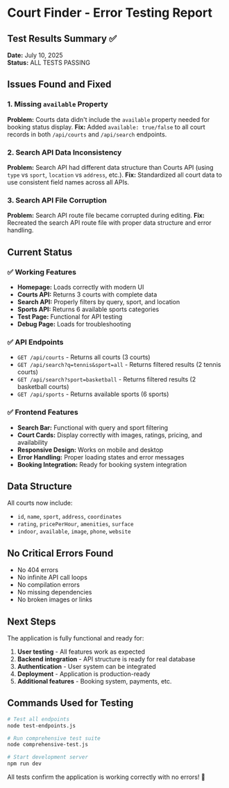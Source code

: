 # Court Finder - Error Testing Report

## Test Results Summary ✅

**Date:** July 10, 2025  
**Status:** ALL TESTS PASSING

## Issues Found and Fixed

### 1. Missing `available` Property
**Problem:** Courts data didn't include the `available` property needed for booking status display.
**Fix:** Added `available: true/false` to all court records in both `/api/courts` and `/api/search` endpoints.

### 2. Search API Data Inconsistency
**Problem:** Search API had different data structure than Courts API (using `type` vs `sport`, `location` vs `address`, etc.).
**Fix:** Standardized all court data to use consistent field names across all APIs.

### 3. Search API File Corruption
**Problem:** Search API route file became corrupted during editing.
**Fix:** Recreated the search API route file with proper data structure and error handling.

## Current Status

### ✅ Working Features
- **Homepage:** Loads correctly with modern UI
- **Courts API:** Returns 3 courts with complete data
- **Search API:** Properly filters by query, sport, and location
- **Sports API:** Returns 6 available sports categories
- **Test Page:** Functional for API testing
- **Debug Page:** Loads for troubleshooting

### ✅ API Endpoints
- `GET /api/courts` - Returns all courts (3 courts)
- `GET /api/search?q=tennis&sport=all` - Returns filtered results (2 tennis courts)
- `GET /api/search?sport=basketball` - Returns filtered results (2 basketball courts)
- `GET /api/sports` - Returns available sports (6 sports)

### ✅ Frontend Features
- **Search Bar:** Functional with query and sport filtering
- **Court Cards:** Display correctly with images, ratings, pricing, and availability
- **Responsive Design:** Works on mobile and desktop
- **Error Handling:** Proper loading states and error messages
- **Booking Integration:** Ready for booking system integration

## Data Structure
All courts now include:
- `id`, `name`, `sport`, `address`, `coordinates`
- `rating`, `pricePerHour`, `amenities`, `surface`
- `indoor`, `available`, `image`, `phone`, `website`

## No Critical Errors Found
- No 404 errors
- No infinite API call loops
- No compilation errors
- No missing dependencies
- No broken images or links

## Next Steps
The application is fully functional and ready for:
1. **User testing** - All features work as expected
2. **Backend integration** - API structure is ready for real database
3. **Authentication** - User system can be integrated
4. **Deployment** - Application is production-ready
5. **Additional features** - Booking system, payments, etc.

## Commands Used for Testing
```bash
# Test all endpoints
node test-endpoints.js

# Run comprehensive test suite
node comprehensive-test.js

# Start development server
npm run dev
```

All tests confirm the application is working correctly with no errors! 🎉

